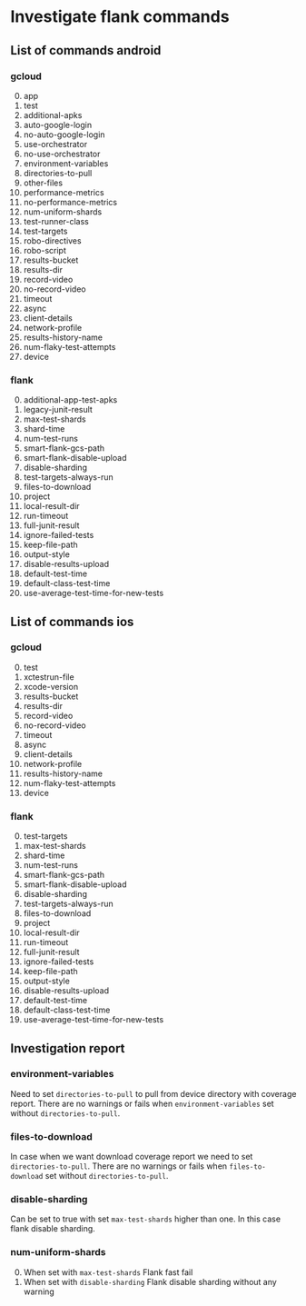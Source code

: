# Investigate flank commands

## List of commands android

### gcloud

0. app
1. test
2. additional-apks
3. auto-google-login
4. no-auto-google-login
5. use-orchestrator
6. no-use-orchestrator
7. environment-variables
8. directories-to-pull
9. other-files
10. performance-metrics
11. no-performance-metrics
12. num-uniform-shards
13. test-runner-class
14. test-targets
15. robo-directives
16. robo-script
17. results-bucket
18. results-dir
19. record-video
20. no-record-video
21. timeout
22. async
23. client-details
24. network-profile
25. results-history-name
26. num-flaky-test-attempts
27. device

### flank

0. additional-app-test-apks
1. legacy-junit-result
2. max-test-shards
3. shard-time
4. num-test-runs
5. smart-flank-gcs-path
6. smart-flank-disable-upload
7. disable-sharding
8. test-targets-always-run
9. files-to-download
10. project
11. local-result-dir
12. run-timeout
13. full-junit-result
14. ignore-failed-tests
15. keep-file-path
16. output-style
17. disable-results-upload
18. default-test-time
19. default-class-test-time
20. use-average-test-time-for-new-tests

## List of commands ios

### gcloud

0. test
1. xctestrun-file
2. xcode-version
3. results-bucket
4. results-dir
5. record-video
6. no-record-video
7. timeout
8. async
9. client-details
10. network-profile
11. results-history-name
12. num-flaky-test-attempts
13. device

### flank

0. test-targets
1. max-test-shards
2. shard-time
3. num-test-runs
4. smart-flank-gcs-path
5. smart-flank-disable-upload
6. disable-sharding
7. test-targets-always-run
8. files-to-download
9. project
10. local-result-dir
11. run-timeout
12. full-junit-result
13. ignore-failed-tests
14. keep-file-path
15. output-style
16. disable-results-upload
17. default-test-time
18. default-class-test-time
19. use-average-test-time-for-new-tests

## Investigation report

### environment-variables

Need to set ```directories-to-pull``` to pull from device directory with coverage report. 
There are no warnings or fails when ```environment-variables``` set without ```directories-to-pull```.

### files-to-download

In case when we want download coverage report we need to set ```directories-to-pull```.
There are no warnings or fails when ```files-to-download``` set without ```directories-to-pull```.

### disable-sharding

Can be set to true with set ```max-test-shards``` higher than one. In this case flank disable sharding. 

### num-uniform-shards

0. When set with ```max-test-shards``` Flank fast fail
1. When set with ```disable-sharding``` Flank disable sharding without any warning
